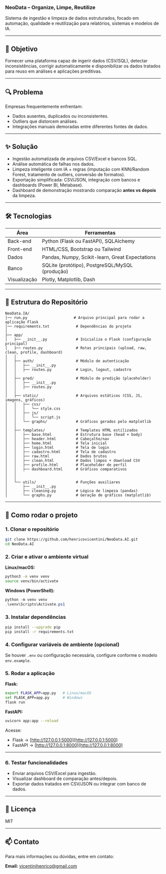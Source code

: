 ### NeoData – Organize, Limpe, Reutilize  

Sistema de ingestão e limpeza de dados estruturados, focado em automação, qualidade e reutilização para relatórios, sistemas e modelos de IA.

---

## 🎯 Objetivo

Fornecer uma plataforma capaz de ingerir dados (CSV/SQL), detectar inconsistências, corrigir automaticamente e disponibilizar os dados tratados para reuso em análises e aplicações preditivas.

---

## 🔍 Problema

Empresas frequentemente enfrentam:  

- Dados ausentes, duplicados ou inconsistentes.  
- Outliers que distorcem análises.  
- Integrações manuais demoradas entre diferentes fontes de dados.

---

## ✨ Solução

- Ingestão automatizada de arquivos CSV/Excel e bancos SQL.  
- Análise automática de falhas nos dados.  
- Limpeza inteligente com IA + regras (imputação com KNN/Random Forest, tratamento de outliers, conversão de formatos).  
- Exportação simplificada: CSV/JSON, integração com bancos e dashboards (Power BI, Metabase).  
- Dashboard de demonstração mostrando comparação **antes vs depois** da limpeza.

---

## 🛠️ Tecnologias

| Área         | Ferramentas                                   |
|-------------|-----------------------------------------------|
| Back-end    | Python (Flask ou FastAPI), SQLAlchemy        |
| Front-end   | HTML/CSS, Bootstrap ou Tailwind              |
| Dados       | Pandas, Numpy, Scikit-learn, Great Expectations |
| Banco       | SQLite (protótipo), PostgreSQL/MySQL (produção) |
| Visualização| Plotly, Matplotlib, Dash                      |

---

## 📂 Estrutura do Repositório

```
NeoData.IA/ 
│── run.py                     # Arquivo principal para rodar a aplicação Flask
│── requirements.txt            # Dependências do projeto
│
├── app/
│   ├── __init__.py             # Inicializa o Flask (configuração principal)
│   ├── routes.py               # Rotas principais (upload, raw, clean, profile, dashboard)
│   │
│   ├── auth/                   # Módulo de autenticação
│   │   ├── __init__.py
│   │   ├── routes.py           # Login, logout, cadastro
│   │
│   ├── pred/                   # Módulo de predição (placeholder)
│   │   ├── __init__.py
│   │   ├── routes.py
│   │
│   ├── static/                 # Arquivos estáticos (CSS, JS, imagens, gráficos)
│   │   ├── css/
│   │   │   └── style.css
│   │   ├── js/
│   │   │   └── script.js
│   │   └── graphs/             # Gráficos gerados pelo matplotlib
│   │
│   ├── templates/              # Templates HTML estilizados
│   │   ├── base.html           # Estrutura base (head + body)
│   │   ├── header.html         # Cabeçalho/nav
│   │   ├── home.html           # Tela inicial
│   │   ├── login.html          # Tela de login
│   │   ├── cadastro.html       # Tela de cadastro
│   │   ├── raw.html            # Dados brutos
│   │   ├── clean.html          # Dados limpos + download CSV
│   │   ├── profile.html        # Placeholder de perfil
│   │   ├── dashboard.html      # Gráficos comparativos
│   │  
│   │
│   └── utils/                  # Funções auxiliares
│       ├── __init__.py
│       ├── cleaning.py         # Lógica de limpeza (pandas)
│       └── graphs.py           # Geração de gráficos (matplotlib)
```

---

## 🚀 Como rodar o projeto

### 1. Clonar o repositório

```bash
git clone https://github.com/henricovicentini/NeoData.AI.git
cd NeoData.AI
```

### 2. Criar e ativar o ambiente virtual

**Linux/macOS:**

```bash
python3 -m venv venv
source venv/bin/activate
```

**Windows (PowerShell):**

```powershell
python -m venv venv
.\venv\Scripts\Activate.ps1
```

### 3. Instalar dependências

```bash
pip install --upgrade pip
pip install -r requirements.txt
```

### 4. Configurar variáveis de ambiente (opcional)

Se houver `.env` ou configuração necessária, configure conforme o modelo `env.example`.

### 5. Rodar a aplicação

**Flask:**

```bash
export FLASK_APP=app.py   # Linux/macOS
set FLASK_APP=app.py      # Windows
flask run
```

**FastAPI:**

```bash
uvicorn app:app --reload
```

Acesse:  
- Flask → [http://127.0.0.1:5000](http://127.0.0.1:5000)  
- FastAPI → [http://127.0.0.1:8000](http://127.0.0.1:8000)

---

### 6. Testar funcionalidades

- Enviar arquivos CSV/Excel para ingestão.  
- Visualizar dashboard de comparação antes/depois.  
- Exportar dados tratados em CSV/JSON ou integrar com banco de dados.

---

## 📝 Licença

MIT

---

## 📫 Contato

Para mais informações ou dúvidas, entre em contato:  

**Email:** vicentinihenrico@gmail.com
